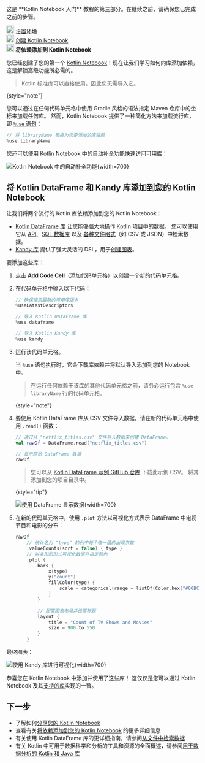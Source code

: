 [//]: # (title: 将依赖添加到 Kotlin Notebook)

<tldr>
   <p>这是 **Kotlin Notebook 入门** 教程的第三部分。在继续之前，请确保您已完成之前的步骤。</p>
   <p><img src="icon-1-done.svg" width="20" alt="First step"/> <a href="kotlin-notebook-set-up-env.md">设置环境</a><br/>
      <img src="icon-2-done.svg" width="20" alt="Second step"/> <a href="kotlin-notebook-create.md">创建 Kotlin Notebook</a><br/>
      <img src="icon-3.svg" width="20" alt="Third step"/> <strong>将依赖添加到 Kotlin Notebook</strong><br/>
  </p>
</tldr>

您已经创建了您的第一个 [Kotlin Notebook](kotlin-notebook-overview.md)！现在让我们学习如何向库添加依赖，这是解锁高级功能所必需的。

> Kotlin 标准库可以直接使用，因此您无需导入它。
> 
{style="note"}

您可以通过在任何代码单元格中使用 Gradle 风格的语法指定 Maven 仓库中的坐标来加载任何库。
然而，Kotlin Notebook 提供了一种简化方法来加载流行库，即 [`%use` 语句](https://www.jetbrains.com/help/idea/kotlin-notebook.html#import-libraries)：

```kotlin
// 将 libraryName 替换为您要添加的库依赖
%use libraryName
```

您还可以使用 Kotlin Notebook 中的自动补全功能快速访问可用库：

![Kotlin Notebook 中的自动补全功能](autocompletion-feature-notebook.png){width=700}

## 将 Kotlin DataFrame 和 Kandy 库添加到您的 Kotlin Notebook

让我们将两个流行的 Kotlin 库依赖添加到您的 Kotlin Notebook：
*   [Kotlin DataFrame 库](https://kotlin.github.io/dataframe/gettingstarted.html) 让您能够强大地操作 Kotlin 项目中的数据。
    您可以使用它从 [API](data-analysis-work-with-api.md)、[SQL 数据库](data-analysis-connect-to-db.md) 以及 [各种文件格式](data-analysis-work-with-data-sources.md)（如 CSV 或 JSON）中检索数据。
*   [Kandy 库](https://kotlin.github.io/kandy/welcome.html) 提供了强大灵活的 DSL，用于[创建图表](data-analysis-visualization.md)。

要添加这些库：

1.  点击 **Add Code Cell**（添加代码单元格）以创建一个新的代码单元格。
2.  在代码单元格中输入以下代码：

    ```kotlin
    // 确保使用最新的可用库版本
    %useLatestDescriptors
    
    // 导入 Kotlin DataFrame 库
    %use dataframe
    
    // 导入 Kotlin Kandy 库
    %use kandy
    ```

3.  运行该代码单元格。

    当 `%use` 语句执行时，它会下载库依赖并将默认导入添加到您的 Notebook 中。

    > 在运行任何依赖于该库的其他代码单元格之前，请务必运行包含 `%use libraryName` 行的代码单元格。
    >
    {style="note"}

4.  要使用 Kotlin DataFrame 库从 CSV 文件导入数据，请在新的代码单元格中使用 `.read()` 函数：

    ```kotlin
    // 通过从 "netflix_titles.csv" 文件导入数据来创建 DataFrame。
    val rawDf = DataFrame.read("netflix_titles.csv")
    
    // 显示原始 DataFrame 数据
    rawDf
    ```

    > 您可以从 [Kotlin DataFrame 示例 GitHub 仓库](https://github.com/Kotlin/dataframe/blob/master/examples/notebooks/netflix/netflix_titles.csv) 下载此示例 CSV。
    > 将其添加到您的项目目录中。
    > 
    {style="tip"}

    ![使用 DataFrame 显示数据](add-dataframe-dependency.png){width=700}

5.  在新的代码单元格中，使用 `.plot` 方法以可视化方式表示 DataFrame 中电视节目和电影的分布：

    ```kotlin
    rawDf
        // 统计名为 "type" 的列中每个唯一值的出现次数
        .valueCounts(sort = false) { type }
        // 以条形图形式可视化数据并指定颜色
        .plot {
            bars {
                x(type)
                y("count")
                fillColor(type) {
                    scale = categorical(range = listOf(Color.hex("#00BCD4"), Color.hex("#009688")))
                }
            }
    
            // 配置图表布局并设置标题
            layout {
                title = "Count of TV Shows and Movies"
                size = 900 to 550
            }
        }
    ```

最终图表：

![使用 Kandy 库进行可视化](kandy-library.png){width=700}

恭喜您在 Kotlin Notebook 中添加并使用了这些库！
这仅仅是您可以通过 Kotlin Notebook 及其[支持的库](data-analysis-libraries.md)实现的一瞥。

## 下一步

*   了解如何[分享您的 Kotlin Notebook](kotlin-notebook-share.md)
*   查看有关[将依赖添加到您的 Kotlin Notebook](https://www.jetbrains.com/help/idea/kotlin-notebook.html#add-dependencies) 的更多详细信息
*   有关使用 Kotlin DataFrame 库的更详细指南，请参阅[从文件中检索数据](data-analysis-work-with-data-sources.md)
*   有关 Kotlin 中可用于数据科学和分析的工具和资源的全面概述，请参阅[用于数据分析的 Kotlin 和 Java 库](data-analysis-libraries.md)